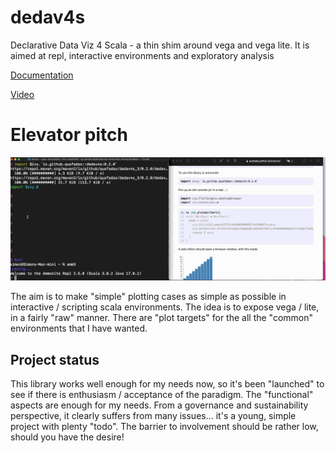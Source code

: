 # dedav4s
Declarative Data Viz 4 Scala - a thin shim around vega and vega lite. It is aimed at repl, interactive environments and exploratory analysis

[Documentation](https://quafadas.github.io/dedav4s/) 

[Video]()

# Elevator pitch

![3 sec pitch](/raw_docs/assets/dedav_intro.gif)

The aim is to make "simple" plotting cases as simple as possible in interactive / scripting scala environments. The idea is to expose vega / lite, in a fairly "raw" manner. There are "plot targets" for the all the "common" environments that I have wanted.

## Project status
This library works well enough for my needs now, so it's been "launched" to see if there is enthusiasm / acceptance of the paradigm. The "functional" aspects are enough for my needs. From a governance and sustainability perspective, it clearly suffers from many issues... it's a young, simple project with plenty "todo". The barrier to involvement should be rather low, should you have the desire! 